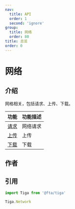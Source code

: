 ```yaml
---
nav:
  title: API
  order: 1
  second: 'ignore'
group:
  title: 网络
  order: 80
title: 总览
order: 0
---
```


# 网络

<Platform version='1.3.0' name="network" ></Platform>

## 介绍

网格相关，包括请求、上传、下载。

| 功能               | 功能描述 |
| ------------------ | -------- |
| [请求](./request)  | 网络请求 |
| [上传](./upload)   | 上传     |
| [下载](./download) | 下载     |

## 作者

<Author name='xianming.chang,dongwang.feng' ></Author>

## 引用

```jsx | pure
import Tiga from '@fta/tiga'

Tiga.Network
```
